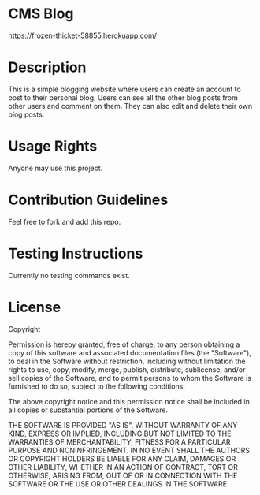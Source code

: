 # CMS Blog

https://frozen-thicket-58855.herokuapp.com/

# Description 
This is a simple blogging website where users can create an account to post to their personal blog. Users can see all the other blog posts from other users and comment on them. They can also edit and delete their own blog posts. 

# Usage Rights
Anyone may use this project. 

# Contribution Guidelines
Feel free to fork and add this repo. 

# Testing Instructions
Currently no testing commands exist. 

# License
Copyright

Permission is hereby granted, free of charge, to any person obtaining a copy of this software and associated documentation files (the "Software"), to deal in the Software without restriction, including without limitation the rights to use, copy, modify, merge, publish, distribute, sublicense, and/or sell copies of the Software, and to permit persons to whom the Software is furnished to do so, subject to the following conditions:

The above copyright notice and this permission notice shall be included in all copies or substantial portions of the Software.

THE SOFTWARE IS PROVIDED "AS IS", WITHOUT WARRANTY OF ANY KIND, EXPRESS OR IMPLIED, INCLUDING BUT NOT LIMITED TO THE WARRANTIES OF MERCHANTABILITY, FITNESS FOR A PARTICULAR PURPOSE AND NONINFRINGEMENT. IN NO EVENT SHALL THE AUTHORS OR COPYRIGHT HOLDERS BE LIABLE FOR ANY CLAIM, DAMAGES OR OTHER LIABILITY, WHETHER IN AN ACTION OF CONTRACT, TORT OR OTHERWISE, ARISING FROM, OUT OF OR IN CONNECTION WITH THE SOFTWARE OR THE USE OR OTHER DEALINGS IN THE SOFTWARE.
